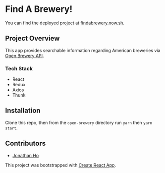 # Find A Brewery!

You can find the deployed project at [findabrewery.now.sh](https://findabrewery.now.sh/).

## Project Overview

This app provides searchable information regarding American breweries via [Open Brewery API](https://www.openbrewerydb.org/).

### Tech Stack

- React
- Redux
- Axios
- Thunk

## Installation

Clone this repo, then from the `open-brewery` directory run `yarn` then `yarn start`.

## Contributors

- [Jonathan Ho](https://github.com/Jonathan-YungHsin-Ho)

This project was bootstrapped with [Create React App](https://github.com/facebook/create-react-app).
